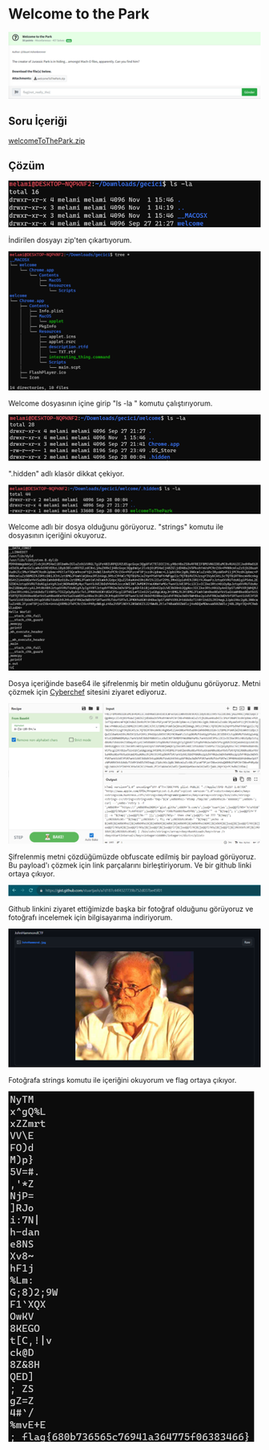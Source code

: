 # Welcome to the Park
![Soru](https://github.com/mel4mi/Huntress2023-Writeups/blob/main/Depo/Miscellaneous/Welcome_To_The_Park/Welcome_To_The_Park.png)
## Soru İçeriği
[welcomeToThePark.zip](https://github.com/mel4mi/Huntress2023-Writeups/blob/main/Depo/Miscellaneous/Welcome_To_The_Park/welcomeToThePark.zip)

## Çözüm
![](https://github.com/mel4mi/Huntress2023-Writeups/blob/main/Depo/Miscellaneous/Welcome_To_The_Park/Screenshot_1.png)

İndirilen dosyayı zip'ten çıkartıyorum. 

![](https://github.com/mel4mi/Huntress2023-Writeups/blob/main/Depo/Miscellaneous/Welcome_To_The_Park/Screenshot_2.png)

Welcome dosyasının içine girip "ls -la " komutu çalıştırıyorum.

![](https://github.com/mel4mi/Huntress2023-Writeups/blob/main/Depo/Miscellaneous/Welcome_To_The_Park/Screenshot_3.png)

".hidden" adlı klasör dikkat çekiyor. 

![](https://github.com/mel4mi/Huntress2023-Writeups/blob/main/Depo/Miscellaneous/Welcome_To_The_Park/Screenshot_4.png)

Welcome adlı bir dosya olduğunu görüyoruz. "strings" komutu ile dosyasının içeriğini okuyoruz.

![](https://github.com/mel4mi/Huntress2023-Writeups/blob/main/Depo/Miscellaneous/Welcome_To_The_Park/Screenshot_5.png)

Dosya içeriğinde base64 ile şifrelenmiş bir metin olduğunu görüyoruz. Metni çözmek için [Cyberchef](https://gchq.github.io/CyberChef/) sitesini ziyaret ediyoruz.
<!-- fotoğrafın obfuscate kısmı kalemle işaretlenecek -->
![](https://github.com/mel4mi/Huntress2023-Writeups/blob/main/Depo/Miscellaneous/Welcome_To_The_Park/Screenshot_6.png)

Şifrelenmiş metni çözdüğümüzde obfuscate edilmiş bir payload görüyoruz. Bu payload'ı çözmek için link parçalarını birleştiriyorum. Ve bir github linki ortaya çıkıyor.

![](https://github.com/mel4mi/Huntress2023-Writeups/blob/main/Depo/Miscellaneous/Welcome_To_The_Park/Screenshot_7.png)

Github linkini ziyaret ettiğimizde başka bir fotoğraf olduğunu görüyoruz ve fotoğrafı incelemek için bilgisayarıma indiriyorum.

![](https://github.com/mel4mi/Huntress2023-Writeups/blob/main/Depo/Miscellaneous/Welcome_To_The_Park/Screenshot_8.png)

Fotoğrafa strings komutu ile içeriğini okuyorum ve flag ortaya çıkıyor.

![](https://github.com/mel4mi/Huntress2023-Writeups/blob/main/Depo/Miscellaneous/Welcome_To_The_Park/Screenshot_9.png)
